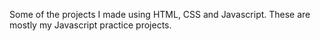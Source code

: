 Some of the projects I made using HTML, CSS and Javascript. These are mostly my Javascript practice projects.
